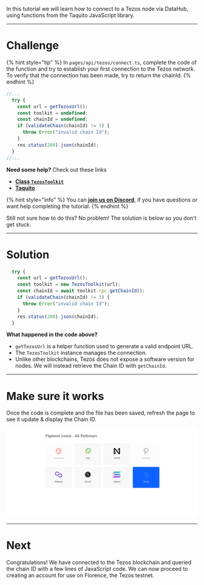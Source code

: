 In this tutorial we will learn how to connect to a Tezos node via DataHub, using functions from the Taquito JavaScript library.

------------------------

# Challenge

{% hint style="tip" %}
In `pages/api/tezos/connect.ts`, complete the code of the function and try to establish your first connection to the Tezos network. To verify that the connection has been made, try to return the chainId.
{% endhint %}

```typescript
//...
  try {
    const url = getTezosUrl();
    const toolkit = undefined;
    const chainId = undefined;
    if (validateChain(chainId) != 3) {
      throw Error("invalid chain Id");
    }
    res.status(200).json(chainId);
  } 
//...
```

**Need some help?** Check out these links
* [**Class `TezosToolkit`**](https://tezostaquito.io/typedoc/classes/_taquito_taquito.tezostoolkit.html)
* [**Taquito**](https://tezostaquito.io/typedoc/modules.html)  

{% hint style="info" %}
You can [**join us on Discord**](https://discord.gg/fszyM7K), if you have questions or want help completing the tutorial.
{% endhint %}

Still not sure how to do this? No problem! The solution is below so you don't get stuck.

------------------------

# Solution

```typescript
  try {
    const url = getTezosUrl();
    const toolkit = new TezosToolkit(url);
    const chainId = await toolkit.rpc.getChainId();
    if (validateChain(chainId) != 3) {
      throw Error("invalid chain Id");
    }
    res.status(200).json(chainId);
  } 
```

**What happened in the code above?**
* `getTezosUrl` is a helper function used to generate a valid endpoint URL.
* The `TezosToolkit` instance manages the connection.
* Unlike other blockchains, Tezos does not expose a software version for nodes. We will instead retrieve the Chain ID with `getChainId`.

------------------------

# Make sure it works

Once the code is complete and the file has been saved, refresh the page to see it update & display the Chain ID.

![](../../../.gitbook/assets/pathways/tezos/tezos-connect.gif)

-----------------------------

# Next

Congratulations! We have connected to the Tezos blockchain and queried the chain ID with a few lines of JavaScript code. We can now proceed to creating an account for use on Florence, the Tezos testnet.
